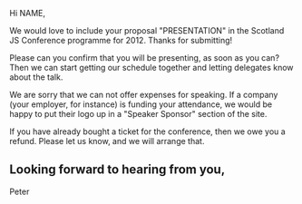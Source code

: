 Hi NAME,

We would love to include your proposal "PRESENTATION"  in the Scotland JS Conference programme for 2012.  Thanks for submitting!

Please can you confirm that you will be presenting, as soon as you can?  Then we can start getting our schedule together and letting delegates know about the talk.

We are sorry that we can not offer expenses for speaking.  If a company (your employer, for instance) is funding your attendance, we would be happy to put their logo up in a "Speaker Sponsor" section of the site.

If you have already bought a ticket for the conference, then we owe you a refund. Please let us know, and we will arrange that.

Looking forward to hearing from you,
---
Peter
